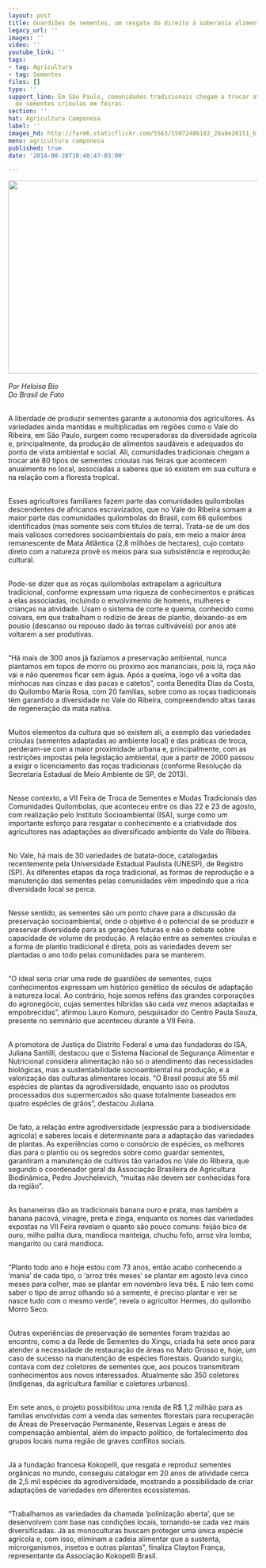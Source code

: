 ```yaml
---
layout: post
title: Guardiões de sementes, um resgate do direito à soberania alimentar
legacy_url: ''
images: ''
video: ''
youtube_link: ''
tags:
- tag: Agricultura
- tag: Sementes
files: []
type: ''
support_line: Em São Paulo, comunidades tradicionais chegam a trocar até 80 tipos
  de sementes crioulas em feiras.
section: ''
hat: Agricultura Camponesa
label: ''
images_hd: http://farm6.staticflickr.com/5563/15072486182_28a8e20151_b.jpg
menu: agricultura camponesa
published: true
date: '2014-08-28T10:48:47-03:00'

---
```

<p><em><img alt="" height="390" src="http://farm6.staticflickr.com/5563/15072486182_28a8e20151_b.jpg" width="660" /><br />
<br />
Por Heloisa Bio<br />
Do Brasil de Fato</em></p>

<p><br />
A liberdade de produzir sementes garante a autonomia dos agricultores. As variedades ainda mantidas e multiplicadas em regi&otilde;es como o Vale do Ribeira, em S&atilde;o Paulo, surgem como recuperadoras da diversidade agr&iacute;cola e, principalmente, da produ&ccedil;&atilde;o de alimentos saud&aacute;veis e adequados do ponto de vista ambiental e social. Ali, comunidades tradicionais chegam a trocar at&eacute; 80 tipos de sementes crioulas nas feiras que acontecem anualmente no local, associadas a saberes que s&oacute; existem em sua cultura e na rela&ccedil;&atilde;o com a floresta tropical.</p>

<p><br />
Esses agricultores familiares fazem parte das comunidades quilombolas descendentes de africanos escravizados, que no Vale do Ribeira somam a maior parte das comunidades quilombolas do Brasil, com 66 quilombos identificados (mas somente seis com t&iacute;tulos de terra). Trata-se de um dos mais valiosos corredores socioambientais do pa&iacute;s, em meio a maior &aacute;rea remanescente de Mata Atl&acirc;ntica (2,8 milh&otilde;es de hectares), cujo contato direto com a natureza prov&ecirc; os meios para sua subsist&ecirc;ncia e reprodu&ccedil;&atilde;o cultural.</p>

<p><br />
Pode-se dizer que as ro&ccedil;as quilombolas extrapolam a agricultura tradicional, conforme expressam uma riqueza de conhecimentos e pr&aacute;ticas a elas associadas, incluindo o envolvimento de homens, mulheres e crian&ccedil;as na atividade. Usam o sistema de corte e queima, conhecido como coivara, em que trabalham o rod&iacute;zio de &aacute;reas de plantio, deixando-as em pousio (descanso ou repouso dado &agrave;s terras cultiv&aacute;veis) por anos at&eacute; voltarem a ser produtivas.</p>

<p><br />
&ldquo;H&aacute; mais de 300 anos j&aacute; faz&iacute;amos a preserva&ccedil;&atilde;o ambiental, nunca plantamos em topos de morro ou pr&oacute;ximo aos mananciais, pois l&aacute;, ro&ccedil;a n&atilde;o vai e n&atilde;o queremos ficar sem &aacute;gua. Ap&oacute;s a queima, logo v&ecirc; a volta das minhocas nas cinzas e das pacas e catetos&rdquo;, conta Benedita Dias da Costa, do Quilombo Maria Rosa, com 20 fam&iacute;lias, sobre como as ro&ccedil;as tradicionais t&ecirc;m garantido a diversidade no Vale do Ribeira, compreendendo altas taxas de regenera&ccedil;&atilde;o da mata nativa.</p>

<p><br />
Muitos elementos da cultura que s&oacute; existem ali, a exemplo das variedades crioulas (sementes adaptadas ao ambiente local) e das pr&aacute;ticas de troca, perderam-se com a maior proximidade urbana e, principalmente, com as restri&ccedil;&otilde;es impostas pela legisla&ccedil;&atilde;o ambiental, que a partir de 2000 passou a exigir o licenciamento das ro&ccedil;as tradicionais (conforme Resolu&ccedil;&atilde;o da Secretaria Estadual de Meio Ambiente de SP, de 2013).</p>

<p><br />
Nesse contexto, a VII Feira de Troca de Sementes e Mudas Tradicionais das Comunidades Quilombolas, que aconteceu entre os dias 22 e 23 de agosto, com realiza&ccedil;&atilde;o pelo Instituto Socioambiental (ISA), surge como um importante esfor&ccedil;o para resgatar o conhecimento e a criatividade dos agricultores nas adapta&ccedil;&otilde;es ao diversificado ambiente do Vale do Ribeira.</p>

<p><br />
No Vale, h&aacute; mais de 30 variedades de batata-doce, catalogadas recentemente pela Universidade Estadual Paulista (UNESP), de Registro (SP). As diferentes etapas da ro&ccedil;a tradicional, as formas de reprodu&ccedil;&atilde;o e a manuten&ccedil;&atilde;o das sementes pelas comunidades v&ecirc;m impedindo que a rica diversidade local se perca.</p>

<p><br />
Nesse sentido, as sementes s&atilde;o um ponto chave para a discuss&atilde;o da preserva&ccedil;&atilde;o socioambiental, onde o objetivo &eacute; o potencial de se produzir e preservar diversidade para as gera&ccedil;&otilde;es futuras e n&atilde;o o debate sobre capacidade de volume de produ&ccedil;&atilde;o. A rela&ccedil;&atilde;o entre as sementes crioulas e a forma de plantio tradicional &eacute; direta, pois as variedades devem ser plantadas o ano todo pelas comunidades para se manterem.</p>

<p><br />
&ldquo;O ideal seria criar uma rede de guardi&otilde;es de sementes, cujos conhecimentos expressam um hist&oacute;rico gen&eacute;tico de s&eacute;culos de adapta&ccedil;&atilde;o &agrave; natureza local. Ao contr&aacute;rio, hoje somos ref&eacute;ns das grandes corpora&ccedil;&otilde;es do agroneg&oacute;cio, cujas sementes h&iacute;bridas s&atilde;o cada vez menos adaptadas e empobrecidas&rdquo;, afirmou Lauro Komuro, pesquisador do Centro Paula Souza, presente no semin&aacute;rio que aconteceu durante a VII Feira.</p>

<p><br />
A promotora de Justi&ccedil;a do Distrito Federal e uma das fundadoras do ISA, Juliana Santilli, destacou que o Sistema Nacional de Seguran&ccedil;a Alimentar e Nutricional considera alimenta&ccedil;&atilde;o n&atilde;o s&oacute; o atendimento das necessidades biol&oacute;gicas, mas a sustentabilidade socioambiental na produ&ccedil;&atilde;o, e a valoriza&ccedil;&atilde;o das culturas alimentares locais. &ldquo;O Brasil possui at&eacute; 55 mil esp&eacute;cies de plantas da agrodiversidade, enquanto isso os produtos processados dos supermercados s&atilde;o quase totalmente baseados em quatro esp&eacute;cies de gr&atilde;os&rdquo;, destacou Juliana.</p>

<p><br />
De fato, a rela&ccedil;&atilde;o entre agrodiversidade (express&atilde;o para a biodiversidade agr&iacute;cola) e saberes locais &eacute; determinante para a adapta&ccedil;&atilde;o das variedades de plantas. As experi&ecirc;ncias como o cons&oacute;rcio de esp&eacute;cies, os melhores dias para o plantio ou os segredos sobre como guardar sementes, garantiram a manuten&ccedil;&atilde;o de cultivos t&atilde;o variados no Vale do Ribeira, que segundo o coordenador geral da Associa&ccedil;&atilde;o Brasileira de Agricultura Biodin&acirc;mica, Pedro Jovchelevich, &ldquo;muitas n&atilde;o devem ser conhecidas fora da regi&atilde;o&rdquo;.</p>

<p><br />
As bananeiras d&atilde;o as tradicionais banana ouro e prata, mas tamb&eacute;m a banana pacov&aacute;, vinagre, preta e zinga, enquanto os nomes das variedades expostas na VII Feira revelam o quanto s&atilde;o pouco comuns: feij&atilde;o bico de ouro, milho palha dura, mandioca manteiga, chuchu fofo, arroz vira lomba, mangarito ou car&aacute; mandioca.</p>

<p><br />
&ldquo;Planto todo ano e hoje estou com 73 anos, ent&atilde;o acabo conhecendo a &lsquo;mania&rsquo; de cada tipo, o &lsquo;arroz tr&ecirc;s meses&rsquo; se plantar em agosto leva cinco meses para colher, mas se plantar em novembro leva tr&ecirc;s. E n&atilde;o tem como saber o tipo de arroz olhando s&oacute; a semente, &eacute; preciso plantar e ver se nasce tudo com o mesmo verde&rdquo;, revela o agricultor Hermes, do quilombo Morro Seco.</p>

<p><br />
Outras experi&ecirc;ncias de preserva&ccedil;&atilde;o de sementes foram trazidas ao encontro, como a da Rede de Sementes do Xingu, criada h&aacute; sete anos para atender a necessidade de restaura&ccedil;&atilde;o de &aacute;reas no Mato Grosso e, hoje, um caso de sucesso na manuten&ccedil;&atilde;o de esp&eacute;cies florestais. Quando surgiu, contava com dez coletores de sementes que, aos poucos transmitiram conhecimentos aos novos interessados. Atualmente s&atilde;o 350 coletores (ind&iacute;genas, da agricultura familiar e coletores urbanos).</p>

<p><br />
Em sete anos, o projeto possibilitou uma renda de R$ 1,2 milh&atilde;o para as fam&iacute;lias envolvidas com a venda das sementes florestais para recupera&ccedil;&atilde;o de &Aacute;reas de Preserva&ccedil;&atilde;o Permanente, Reservas Legais e &aacute;reas de compensa&ccedil;&atilde;o ambiental, al&eacute;m do impacto pol&iacute;tico, de fortalecimento dos grupos locais numa regi&atilde;o de graves conflitos sociais.</p>

<p><br />
J&aacute; a funda&ccedil;&atilde;o francesa Kokopelli, que resgata e reproduz sementes org&acirc;nicas no mundo, conseguiu catalogar em 20 anos de atividade cerca de 2,5 mil esp&eacute;cies da agrodiversidade, mostrando a possibilidade de criar adapta&ccedil;&otilde;es de variedades em diferentes ecossistemas.</p>

<p><br />
&ldquo;Trabalhamos as variedades da chamada &lsquo;poliniza&ccedil;&atilde;o aberta&rsquo;, que se desenvolvem com base nas condi&ccedil;&otilde;es locais, tornando-se cada vez mais diversificadas. J&aacute; as monoculturas buscam proteger uma &uacute;nica esp&eacute;cie agr&iacute;cola e, com isso, eliminam a cadeia alimentar que a sustenta, microrganismos, insetos e outras plantas&rdquo;, finaliza Clayton Fran&ccedil;a, representante da Associa&ccedil;&atilde;o Kokopelli Brasil.</p>

